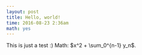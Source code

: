 ```yaml
---
layout: post
title: Hello, world!
time: 2016-08-23 2:36am
math: yes
---
```


This is just a test :) Math: $x^2 + \sum_0^{n-1} y_n$.
